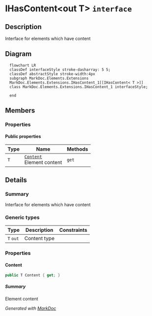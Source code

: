# IHasContent&lt;out T&gt; `interface`

## Description
Interface for elements which have content

## Diagram
```mermaid
  flowchart LR
  classDef interfaceStyle stroke-dasharray: 5 5;
  classDef abstractStyle stroke-width:4px
  subgraph MarkDoc.Elements.Extensions
  MarkDoc.Elements.Extensions.IHasContent_1[[IHasContent< T >]]
  class MarkDoc.Elements.Extensions.IHasContent_1 interfaceStyle;

  end
```

## Members
### Properties
#### Public  properties
| Type | Name | Methods |
| --- | --- | --- |
| `T` | [`Content`](#content)<br>Element content | `get` |

## Details
### Summary
Interface for elements which have content

### Generic types
| Type | Description | Constraints |
| --- | --- | --- |
| `T` `out` | Content type |  |

### Properties
#### Content
```csharp
public T Content { get; }
```
##### Summary
Element content

*Generated with* [*MarkDoc*](https://github.com/hailstorm75/MarkDoc.Core)
